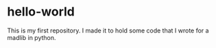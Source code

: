 # hello-world


This is my first repository. I made it to hold some code that I wrote
for a madlib in python. 
